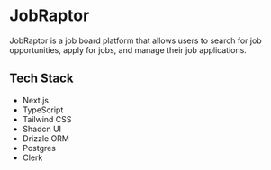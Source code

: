 # JobRaptor

JobRaptor is a job board platform that allows users to search for job opportunities, apply for jobs, and manage their job applications.

## Tech Stack

- Next.js
- TypeScript
- Tailwind CSS
- Shadcn UI
- Drizzle ORM
- Postgres
- Clerk
